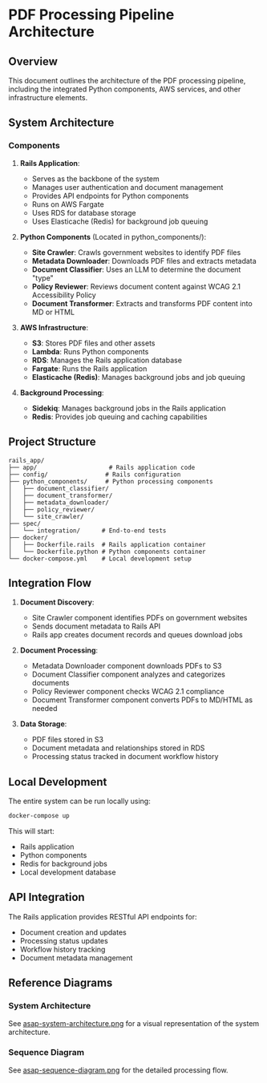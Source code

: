 # PDF Processing Pipeline Architecture

## Overview

This document outlines the architecture of the PDF processing pipeline, including the integrated Python components, AWS services, and other infrastructure elements.

## System Architecture

### Components

1. **Rails Application**:
   - Serves as the backbone of the system
   - Manages user authentication and document management
   - Provides API endpoints for Python components
   - Runs on AWS Fargate
   - Uses RDS for database storage
   - Uses Elasticache (Redis) for background job queuing

2. **Python Components** (Located in python_components/):
   - **Site Crawler**: Crawls government websites to identify PDF files
   - **Metadata Downloader**: Downloads PDF files and extracts metadata
   - **Document Classifier**: Uses an LLM to determine the document "type"
   - **Policy Reviewer**: Reviews document content against WCAG 2.1 Accessibility Policy
   - **Document Transformer**: Extracts and transforms PDF content into MD or HTML

3. **AWS Infrastructure**:
   - **S3**: Stores PDF files and other assets
   - **Lambda**: Runs Python components
   - **RDS**: Manages the Rails application database
   - **Fargate**: Runs the Rails application
   - **Elasticache (Redis)**: Manages background jobs and job queuing

4. **Background Processing**:
   - **Sidekiq**: Manages background jobs in the Rails application
   - **Redis**: Provides job queuing and caching capabilities

## Project Structure

```
rails_app/
├── app/                    # Rails application code
├── config/                # Rails configuration
├── python_components/     # Python processing components
│   ├── document_classifier/
│   ├── document_transformer/
│   ├── metadata_downloader/
│   ├── policy_reviewer/
│   └── site_crawler/
├── spec/
│   └── integration/      # End-to-end tests
├── docker/
│   ├── Dockerfile.rails  # Rails application container
│   └── Dockerfile.python # Python components container
└── docker-compose.yml    # Local development setup
```

## Integration Flow

1. **Document Discovery**:
   - Site Crawler component identifies PDFs on government websites
   - Sends document metadata to Rails API
   - Rails app creates document records and queues download jobs

2. **Document Processing**:
   - Metadata Downloader component downloads PDFs to S3
   - Document Classifier component analyzes and categorizes documents
   - Policy Reviewer component checks WCAG 2.1 compliance
   - Document Transformer component converts PDFs to MD/HTML as needed

3. **Data Storage**:
   - PDF files stored in S3
   - Document metadata and relationships stored in RDS
   - Processing status tracked in document workflow history

## Local Development

The entire system can be run locally using:
```bash
docker-compose up
```

This will start:
- Rails application
- Python components
- Redis for background jobs
- Local development database

## API Integration

The Rails application provides RESTful API endpoints for:
- Document creation and updates
- Processing status updates
- Workflow history tracking
- Document metadata management

## Reference Diagrams

### System Architecture
See [asap-system-architecture.png](asap-system-architecture.png) for a visual representation of the system architecture.

### Sequence Diagram
See [asap-sequence-diagram.png](asap-sequence-diagram.png) for the detailed processing flow.
